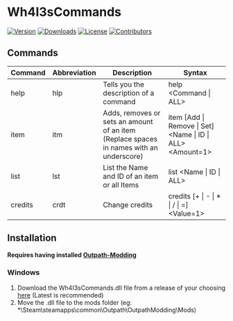 # Wh4I3sCommands
[![Version](https://img.shields.io/github/v/release/Wh4I3-2/Wh4I3sCommands?sort=semver&style=for-the-badge&color=6380ff&label=Version)](https://github.com/Wh4I3-2/Wh4I3sCommands/releases)
[![Downloads](https://img.shields.io/github/downloads/Wh4I3-2/Wh4I3sCommands/total?color=85ff63&style=for-the-badge)](https://github.com/Wh4I3-2/Wh4I3sCommands)
[![License](https://img.shields.io/github/license/Wh4I3-2/Wh4I3sCommands?color=ff6395&style=for-the-badge)](https://github.com/Wh4I3-2/Wh4I3sCommands/blob/master/LICENSE.txt)
[![Contributors](https://img.shields.io/github/contributors/Wh4I3-2/Wh4I3sCommands?color=ffa55a&style=for-the-badge)](https://github.com/Wh4I3-2/Wh4I3sCommands/graphs/contributors)

## Commands
| Command | Abbreviation | Description | Syntax |
| ------- | ------------ | ----------- | ------ |
| help | hlp | Tells you the description of a command | help <Command \| ALL> |
| item | itm | Adds, removes or sets an amount of an item (Replace spaces in names with an underscore) | item [Add \| Remove \| Set] <Name \| ID \| ALL> <Amount=1> |
| list | lst | List the Name and ID of an item or all Items | list <Name \| ID \| ALL> |
| credits | crdt | Change credits | credits [+ \| - \| * \| / \| =] <Value=1> |

## Installation
**Requires having installed [Outpath-Modding](https://github.com/MrAfitol/Outpath-Modding/)**
### Windows
1. Download the Wh4I3sCommands.dll file from a release of your choosing [here](https://github.com/Wh4I3-2/Wh4I3sCommands/releases) (Latest is recommended)
2. Move the .dll file to the mods folder (eg: *\Steam\steamapps\common\Outpath\OutpathModding\Mods\)
